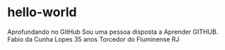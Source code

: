 # hello-world
Aprofundando no GitHub
Sou uma pessoa disposta a Aprender GITHUB.
Fabio da Cunha Lopes 35 anos
Torcedor do Fluminense RJ 
